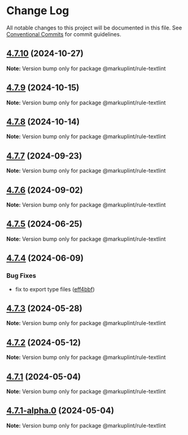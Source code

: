 # Change Log

All notable changes to this project will be documented in this file.
See [Conventional Commits](https://conventionalcommits.org) for commit guidelines.

## [4.7.10](https://github.com/markuplint/markuplint/compare/@markuplint/rule-textlint@4.7.9...@markuplint/rule-textlint@4.7.10) (2024-10-27)

**Note:** Version bump only for package @markuplint/rule-textlint





## [4.7.9](https://github.com/markuplint/markuplint/compare/@markuplint/rule-textlint@4.7.8...@markuplint/rule-textlint@4.7.9) (2024-10-15)

**Note:** Version bump only for package @markuplint/rule-textlint

## [4.7.8](https://github.com/markuplint/markuplint/compare/@markuplint/rule-textlint@4.7.7...@markuplint/rule-textlint@4.7.8) (2024-10-14)

**Note:** Version bump only for package @markuplint/rule-textlint

## [4.7.7](https://github.com/markuplint/markuplint/compare/@markuplint/rule-textlint@4.7.6...@markuplint/rule-textlint@4.7.7) (2024-09-23)

**Note:** Version bump only for package @markuplint/rule-textlint

## [4.7.6](https://github.com/markuplint/markuplint/compare/@markuplint/rule-textlint@4.7.5...@markuplint/rule-textlint@4.7.6) (2024-09-02)

**Note:** Version bump only for package @markuplint/rule-textlint

## [4.7.5](https://github.com/markuplint/markuplint/compare/@markuplint/rule-textlint@4.7.4...@markuplint/rule-textlint@4.7.5) (2024-06-25)

**Note:** Version bump only for package @markuplint/rule-textlint

## [4.7.4](https://github.com/markuplint/markuplint/compare/@markuplint/rule-textlint@4.7.3...@markuplint/rule-textlint@4.7.4) (2024-06-09)

### Bug Fixes

- fix to export type files ([eff4bbf](https://github.com/markuplint/markuplint/commit/eff4bbfd127574809dc5e15d7cafe87699758ee0))

## [4.7.3](https://github.com/markuplint/markuplint/compare/@markuplint/rule-textlint@4.7.2...@markuplint/rule-textlint@4.7.3) (2024-05-28)

**Note:** Version bump only for package @markuplint/rule-textlint

## [4.7.2](https://github.com/markuplint/markuplint/compare/@markuplint/rule-textlint@4.7.1...@markuplint/rule-textlint@4.7.2) (2024-05-12)

**Note:** Version bump only for package @markuplint/rule-textlint

## [4.7.1](https://github.com/markuplint/markuplint/compare/@markuplint/rule-textlint@4.7.1-alpha.0...@markuplint/rule-textlint@4.7.1) (2024-05-04)

**Note:** Version bump only for package @markuplint/rule-textlint

## [4.7.1-alpha.0](https://github.com/markuplint/markuplint/compare/@markuplint/rule-textlint@4.7.0...@markuplint/rule-textlint@4.7.1-alpha.0) (2024-05-04)

**Note:** Version bump only for package @markuplint/rule-textlint

